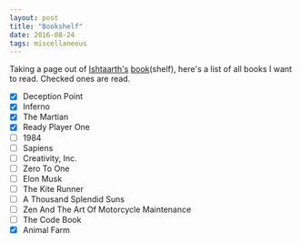 ```yaml
---
layout: post
title: "Bookshelf"
date: 2016-08-24
tags: miscellaneous
---
```


Taking a page out of [Ishtaarth's](http://iiiiiiiii.in/) [book](http://iiiiiiiii.in/bookshelf)(shelf),
here's a list of all books I want to read. Checked ones are read.

- [x] Deception Point
- [x] Inferno
- [x] The Martian
- [x] Ready Player One
- [ ] 1984
- [ ] Sapiens
- [ ] Creativity, Inc.
- [ ] Zero To One
- [ ] Elon Musk
- [ ] The Kite Runner
- [ ] A Thousand Splendid Suns
- [ ] Zen And The Art Of Motorcycle Maintenance
- [ ] The Code Book
- [x] Animal Farm
